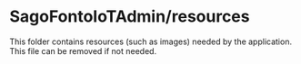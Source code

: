 # SagoFontoIoTAdmin/resources

This folder contains resources (such as images) needed by the application. This file can
be removed if not needed.
